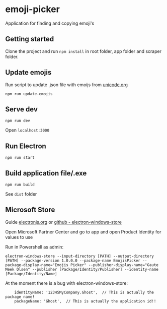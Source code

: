 # emoji-picker
Application for finding and copying emoji's

## Getting started
Clone the project and run `npm install` in root folder, app folder and scraper folder.

## Update emojis
Run script to update .json file with emoijs from [unicode.org](https://unicode.org/emoji/charts/full-emoji-list.html)
```
npm run update-emojis
```

## Serve dev
```
npm run dev
```
Open `localhost:3000`

## Run Electron
```
npm run start
```

## Build application file/.exe
```
npm run build
```
See `dist` folder

## Microsoft Store
Guide [electronjs.org](https://www.electronjs.org/docs/tutorial/windows-store-guide) or [github - electron-windows-store](https://github.com/felixrieseberg/electron-windows-store)

Open Microsoft Partner Center and go to app and open Product Identity for values to use

Run in Powershell as admin:
```
electron-windows-store --input-directory [PATH] --output-directory [PATH] --package-version 1.0.0.0 --package-name EmojisPicker --package-display-name="Emojis Picker" --publisher-display-name="Gaute Meek Olsen" --publisher [Package/Identity/Publisher] --identity-name [Package/Identity/Name]
```

At the moment there is a bug with electron-windows-store:
```
    identityName: '12345MyCompany.Ghost',  // This is actually the package name!
    packageName: 'Ghost',  // This is actually the application id!!
```
